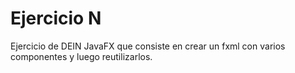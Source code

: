 # Ejercicio N
Ejercicio de DEIN JavaFX que consiste en crear un fxml con varios componentes y luego reutilizarlos.
